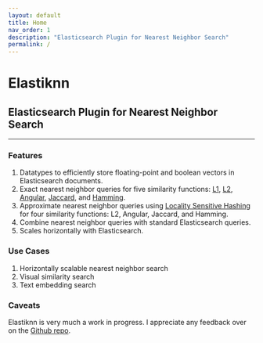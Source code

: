 ```yaml
---
layout: default
title: Home
nav_order: 1
description: "Elasticsearch Plugin for Nearest Neighbor Search"
permalink: /
---
```


# Elastiknn

## Elasticsearch Plugin for Nearest Neighbor Search

---

### Features

1. Datatypes to efficiently store floating-point and boolean vectors in Elasticsearch documents.
2. Exact nearest neighbor queries for five similarity functions: [L1](https://en.wikipedia.org/wiki/Taxicab_geometry), [L2](https://en.wikipedia.org/wiki/Euclidean_distance), [Angular](https://en.wikipedia.org/wiki/Cosine_similarity), [Jaccard](https://en.wikipedia.org/wiki/Jaccard_index), and [Hamming](https://en.wikipedia.org/wiki/Hamming_distance).
3. Approximate nearest neighbor queries using [Locality Sensitive Hashing](https://en.wikipedia.org/wiki/Locality-sensitive_hashing) for four similarity functions: L2, Angular, Jaccard, and Hamming.
4. Combine nearest neighbor queries with standard Elasticsearch queries.
5. Scales horizontally with Elasticsearch.

### Use Cases

1. Horizontally scalable nearest neighbor search
2. Visual similarity search
3. Text embedding search

### Caveats

Elastiknn is very much a work in progress. I appreciate any feedback over on the [Github repo](https://github.com/alexklibisz/elastiknn).